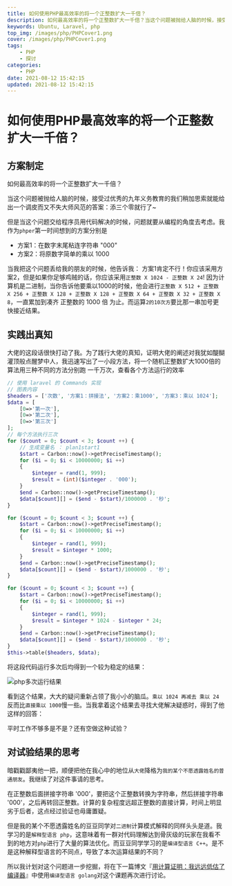 ```yaml
---
title: 如何使用PHP最高效率的将一个正整数扩大一千倍？
description: 如何最高效率的将一个正整数扩大一千倍？当这个问题被抛给人脑的时候，接受过优秀的九年义务教育的我们稍加思索就能给出一个调皮而又不失大师风范的答案：添三个零就行了~但是当这个问题交给程序员用代码解决的时候，问题就要从编程的角度去考虑。
keywords: Ubuntu, Laravel, php
top_img: /images/php/PHPCover1.png
cover: /images/php/PHPCover1.png
tags:
    - PHP
    - 探讨
categories:
    - PHP
date: 2021-08-12 15:42:15
updated: 2021-08-12 15:42:15
---
```

# 如何使用PHP最高效率的将一个正整数扩大一千倍？

## 方案制定

如何最高效率的将一个正整数扩大一千倍？

当这个问题被抛给人脑的时候，接受过优秀的九年义务教育的我们稍加思索就能给出一个调皮而又不失大师风范的答案：添三个零就行了~

但是当这个问题交给程序员用代码解决的时候，问题就要从编程的角度去考虑。我作为`phper`第一时间想到的方案分别是
- 方案1：在数字末尾粘连字符串 "000"
- 方案2：将原数字简单的乘以 1000

当我把这个问题丢给我的朋友的时候，他告诉我：
方案1肯定不行！你应该采用方案2，但是如果你足够鸡贼的话，你应该采用`正整数 X 1024 - 正整数 X 24`!
因为计算机是二进制，当你告诉他要乘以1000的时候，他会进行`正整数 X 512 + 正整数 X 256 + 正整数 X 128 + 正整数 X 128 + 正整数 X 64 + 正整数 X 32 + 正整数 X 8`，一直累加到凑齐 正整数的 1000 倍 为止。而运算`2的10次方`要比那一串加号更快接近结果。

## 实践出真知
大佬的这段话很快打动了我。为了践行大佬的真知，证明大佬的阐述对我犹如醍醐灌顶般点醒梦中人，我迅速写出了一小段方法，将一个随机正整数扩大1000倍的算法用三种不同的方法分别跑 一千万次，查看各个方法运行的效率

```php
// 使用 laravel 的 Commands 实现
// 图表内容
$headers = ['次数', '方案1：拼接法', '方案2：乘1000', '方案3：乘以 1024'];
$data = [
    [0=>'第一次'],
    [0=>'第二次'],
    [0=>'第三次']
];
// 每个方法执行三次
for ($count = 0; $count < 3; $count ++) {
    // 生成变量名 ： plan1start1
    $start = Carbon::now()->getPreciseTimestamp();
    for ($i = 0; $i < 10000000; $i ++)
    {
        $integer = rand(1, 999);
        $result = (int)($integer . '000');
    }
    $end = Carbon::now()->getPreciseTimestamp();
    $data[$count][] = ($end - $start)/1000000 . '秒';
}

for ($count = 0; $count < 3; $count ++) {
    $start = Carbon::now()->getPreciseTimestamp();
    for ($i = 0; $i < 10000000; $i ++)
    {
        $integer = rand(1, 999);
        $result = $integer * 1000;
    }
    $end = Carbon::now()->getPreciseTimestamp();
    $data[$count][] = ($end - $start)/1000000 . '秒';
}

for ($count = 0; $count < 3; $count ++) {
    $start = Carbon::now()->getPreciseTimestamp();
    for ($i = 0; $i < 10000000; $i ++)
    {
        $integer = rand(1, 999);
        $result = $integer * 1024 - $integer * 24;
    }
    $end = Carbon::now()->getPreciseTimestamp();
    $data[$count][] = ($end - $start)/1000000 . '秒';
}
$this->table($headers, $data);
```

将这段代码运行多次后均得到一个较为稳定的结果：

![php多次运行结果](/images/php/PhpExpandsPositiveIntegersByAFactorOf1000-image01.png)

看到这个结果，大大的疑问重新占领了我小小的脑瓜。`乘以 1024 再减去 乘以 24` 反而比`直接乘以 1000`慢一些。当我拿着这个结果去寻找大佬解决疑惑时，得到了他这样的回答：

平时工作不够多是不是？还有空做这种试验？

## 对试验结果的思考

暗戳戳鄙夷他一把，顺便把他在我心中的地位从`大佬`降格为`我的某个不愿透露姓名的普通朋友`。我继续了对这件事请的思考。

在正整数后面拼接字符串 '000'，要把这个正整数转换为字符串，然后拼接字符串 '000'，之后再转回正整数。计算的复杂程度远超正整数的直接计算，时间上明显劣于后者，这点经过验证也毋庸置疑。

但是我的某个不愿透露姓名的豆豆同学对`二进制`计算模式解释的同样头头是道。我学习的是`解释型语言 php`，这意味着有一群对代码理解达到骨灰级的玩家在我看不到的地方对`php`进行了大量的算法优化。而豆豆同学学习的是`编译型语言 C++`。是不是这种解释型语言的不同点，导致了本次运算结果的不同？

所以我计划对这个问题进一步挖掘，将在下一篇博文『[用计算证明：我远远低估了编译器](/golang/CompiledLanguageComputationOfMultiplication)』中使用`编译型语言 golang`对这个课题再次进行讨论。